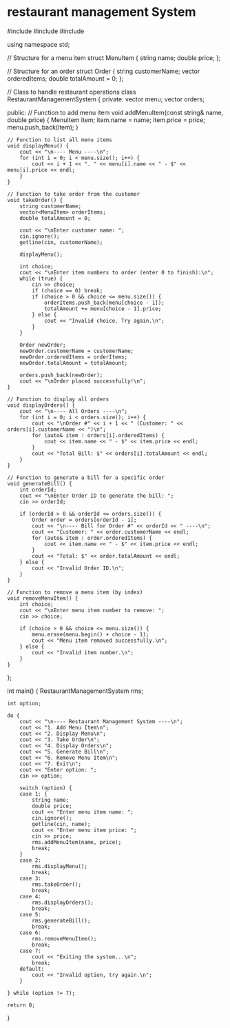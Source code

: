 # restaurant management System 

#include <iostream>
#include <vector>
#include <string>

using namespace std;

// Structure for a menu item
struct MenuItem {
    string name;
    double price;
};

// Structure for an order
struct Order {
    string customerName;
    vector<MenuItem> orderedItems;
    double totalAmount = 0;
};

// Class to handle restaurant operations
class RestaurantManagementSystem {
private:
    vector<MenuItem> menu;
    vector<Order> orders;

public:
    // Function to add menu item
    void addMenuItem(const string& name, double price) {
        MenuItem item;
        item.name = name;
        item.price = price;
        menu.push_back(item);
    }

    // Function to list all menu items
    void displayMenu() {
        cout << "\n---- Menu ----\n";
        for (int i = 0; i < menu.size(); i++) {
            cout << i + 1 << ". " << menu[i].name << " - $" << menu[i].price << endl;
        }
    }

    // Function to take order from the customer
    void takeOrder() {
        string customerName;
        vector<MenuItem> orderItems;
        double totalAmount = 0;

        cout << "\nEnter customer name: ";
        cin.ignore();
        getline(cin, customerName);

        displayMenu();

        int choice;
        cout << "\nEnter item numbers to order (enter 0 to finish):\n";
        while (true) {
            cin >> choice;
            if (choice == 0) break;
            if (choice > 0 && choice <= menu.size()) {
                orderItems.push_back(menu[choice - 1]);
                totalAmount += menu[choice - 1].price;
            } else {
                cout << "Invalid choice. Try again.\n";
            }
        }

        Order newOrder;
        newOrder.customerName = customerName;
        newOrder.orderedItems = orderItems;
        newOrder.totalAmount = totalAmount;

        orders.push_back(newOrder);
        cout << "\nOrder placed successfully!\n";
    }

    // Function to display all orders
    void displayOrders() {
        cout << "\n---- All Orders ----\n";
        for (int i = 0; i < orders.size(); i++) {
            cout << "\nOrder #" << i + 1 << " (Customer: " << orders[i].customerName << ")\n";
            for (auto& item : orders[i].orderedItems) {
                cout << item.name << " - $" << item.price << endl;
            }
            cout << "Total Bill: $" << orders[i].totalAmount << endl;
        }
    }

    // Function to generate a bill for a specific order
    void generateBill() {
        int orderId;
        cout << "\nEnter Order ID to generate the bill: ";
        cin >> orderId;

        if (orderId > 0 && orderId <= orders.size()) {
            Order order = orders[orderId - 1];
            cout << "\n---- Bill for Order #" << orderId << " ----\n";
            cout << "Customer: " << order.customerName << endl;
            for (auto& item : order.orderedItems) {
                cout << item.name << " - $" << item.price << endl;
            }
            cout << "Total: $" << order.totalAmount << endl;
        } else {
            cout << "Invalid Order ID.\n";
        }
    }

    // Function to remove a menu item (by index)
    void removeMenuItem() {
        int choice;
        cout << "\nEnter menu item number to remove: ";
        cin >> choice;

        if (choice > 0 && choice <= menu.size()) {
            menu.erase(menu.begin() + choice - 1);
            cout << "Menu item removed successfully.\n";
        } else {
            cout << "Invalid item number.\n";
        }
    }
};

int main() {
    RestaurantManagementSystem rms;

    int option;

    do {
        cout << "\n---- Restaurant Management System ----\n";
        cout << "1. Add Menu Item\n";
        cout << "2. Display Menu\n";
        cout << "3. Take Order\n";
        cout << "4. Display Orders\n";
        cout << "5. Generate Bill\n";
        cout << "6. Remove Menu Item\n";
        cout << "7. Exit\n";
        cout << "Enter option: ";
        cin >> option;

        switch (option) {
        case 1: {
            string name;
            double price;
            cout << "Enter menu item name: ";
            cin.ignore();
            getline(cin, name);
            cout << "Enter menu item price: ";
            cin >> price;
            rms.addMenuItem(name, price);
            break;
        }
        case 2:
            rms.displayMenu();
            break;
        case 3:
            rms.takeOrder();
            break;
        case 4:
            rms.displayOrders();
            break;
        case 5:
            rms.generateBill();
            break;
        case 6:
            rms.removeMenuItem();
            break;
        case 7:
            cout << "Exiting the system...\n";
            break;
        default:
            cout << "Invalid option, try again.\n";
        }

    } while (option != 7);

    return 0;
}
